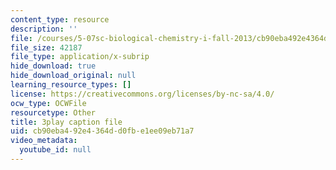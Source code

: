 ```yaml
---
content_type: resource
description: ''
file: /courses/5-07sc-biological-chemistry-i-fall-2013/cb90eba492e4364dd0fbe1ee09eb71a7_922Oig1HWG8.srt
file_size: 42187
file_type: application/x-subrip
hide_download: true
hide_download_original: null
learning_resource_types: []
license: https://creativecommons.org/licenses/by-nc-sa/4.0/
ocw_type: OCWFile
resourcetype: Other
title: 3play caption file
uid: cb90eba4-92e4-364d-d0fb-e1ee09eb71a7
video_metadata:
  youtube_id: null
---
```

